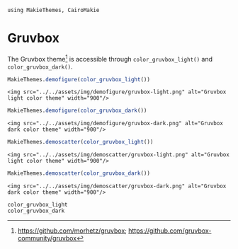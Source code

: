 ```@setup gruvbox
using MakieThemes, CairoMakie
```

# Gruvbox

The Gruvbox theme[^1] is accessible through `color_gruvbox_light()`
and `color_gruvbox_dark()`.

[^1]:
    <https://github.com/morhetz/gruvbox>;
    <https://github.com/gruvbox-community/gruvbox>

```julia
MakieThemes.demofigure(color_gruvbox_light())
```
```@raw html
<img src="../../assets/img/demofigure/gruvbox-light.png" alt="Gruvbox light color theme" width="900"/>
```

```julia
MakieThemes.demofigure(color_gruvbox_dark())
```
```@raw html
<img src="../../assets/img/demofigure/gruvbox-dark.png" alt="Gruvbox dark color theme" width="900"/>
```

```julia
MakieThemes.demoscatter(color_gruvbox_light())
```
```@raw html
<img src="../../assets/img/demoscatter/gruvbox-light.png" alt="Gruvbox light color theme" width="900"/>
```

```julia
MakieThemes.demoscatter(color_gruvbox_dark())
```
```@raw html
<img src="../../assets/img/demoscatter/gruvbox-dark.png" alt="Gruvbox dark color theme" width="900"/>
```

```@docs
color_gruvbox_light
color_gruvbox_dark
```
